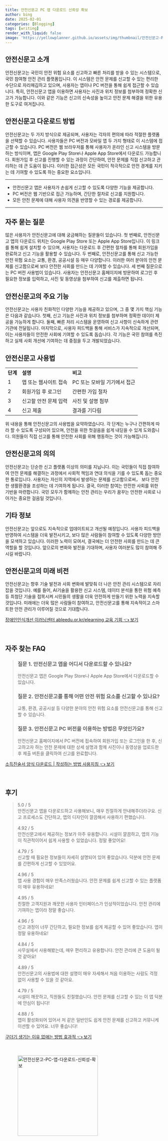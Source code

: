 ```yaml
---
title: 안전신문고 PC 앱 다운로드 신뢰성 확보
author: bing
date: 2025-02-01
categories: [Blogging]
tags: [writing]
render_with_liquid: false
image: 'https://yellowplanner.github.io/assets/img/thumbnail/안전신문고-PC-앱-다운로드-신뢰성-확보.webp'
---
```



<h2 id='안전신문고_소개'>안전신문고 소개</h2>

<p>안전신문고는 국민이 안전 위험 요소를 신고하고 빠른 처리를 받을 수 있는 시스템으로, 국민 참여형 안전 관리 플랫폼입니다. 이 시스템은 안전 문제를 신고할 수 있는 편리한 수단으로 자리매김하고 있으며, 사용자는 앱이나 PC 버전을 통해 쉽게 접근할 수 있습니다. 특히, 안전신문고 앱을 이용하면 사용자는 사진과 위치 정보를 첨부하여 정확한 신고가 가능합니다. 이와 같은 기능은 신고의 신속성을 높이고 안전 문제 해결을 위한 유용한 도구로 여겨집니다.</p>

<h2 id='안전신문고_다운로드'>안전신문고 다운로드 방법</h2>

<p>안전신문고는 두 가지 방식으로 제공되며, 사용자는 각자의 편의에 따라 적절한 플랫폼을 선택할 수 있습니다. 사용자들은 PC 버전과 모바일 앱 두 가지 형태로 이 시스템에 접근할 수 있습니다. PC 버전은 웹 브라우저를 통해 사용자가 온라인 신고 시스템을 방문하는 방식이며, 앱은 Google Play Store나 Apple App Store에서 다운로드 가능합니다. 회원가입 후 신고를 진행할 수 있는 과정이 간단하여, 안전 문제를 직접 신고하고 관리하는 데 큰 도움이 됩니다. 이러한 접근성은 모든 국민이 적극적으로 안전 경계를 지키는 데 기여할 수 있도록 하는 중요한 요소입니다.</p>

<hr />

<ul>
    <li>안전신문고 앱은 사용자가 손쉽게 신고할 수 있도록 다양한 기능을 제공합니다.</li>
    <li>PC 버전은 웹 기반으로 접근 가능하며, 간단한 절차로 신고를 지원합니다.</li>
    <li>모든 안전 문제에 대해 사용자 의견을 반영할 수 있는 경로를 제공합니다.</li>
</ul>

<hr />

<h2 id='자주_묻는_질문'>자주 묻는 질문</h2>

<p>많은 사용자가 안전신문고에 대해 궁금해하는 질문들이 있습니다. 첫 번째로, 안전신문고 앱의 다운로드 위치는 Google Play Store 또는 Apple App Store입니다. 이 링크를 통해 쉽게 설치할 수 있으며, 사용자는 다운로드 후 간편한 절차를 통해 회원가입을 완료하고 신고 기능을 활용할 수 있습니다. 두 번째로, 안전신문고를 통해 신고 가능한 안전 위험 요소는 교통, 환경, 공공시설 등 매우 다양합니다. 이러한 여러 분야의 안전 문제를 신고함으로써 보다 안전한 사회를 만드는 데 기여할 수 있습니다. 세 번째 질문으로는 PC 버전 사용법이 있습니다. 사용자는 안전신문고 홈페이지에 방문하여 로그인 후 필요한 정보를 입력하고, 사진 및 동영상을 첨부하여 신고를 제출하면 됩니다.</p>

<h2 id='안전신문고_기능'>안전신문고의 주요 기능</h2>

<p>안전신문고는 사용자 친화적인 다양한 기능을 제공하고 있으며, 그 중 몇 가지 핵심 기능은 다음과 같습니다. 첫째, 신고 기능은 사진과 위치 정보를 첨부하며 정확한 데이터 제공을 가능하게 합니다. 둘째, 빠른 처리 시스템을 운영하여 신고 사항이 신속하게 관련 기관에 전달됩니다. 마지막으로, 사용자 피드백을 통해 서비스가 지속적으로 개선되며, 이는 사용자들이 안전한 사회에 기여할 수 있도록 돕습니다. 각 기능은 국민 참여를 촉진하고 실제 사회 개선에 기여하는 데 중점을 두고 개발되었습니다.</p>

<h2 id='안전신문고_사용법'>안전신문고 사용법</h2>

<table>
    <tr>
        <td><b>단계</b></td>
        <td><b>설명</b></td>
        <td><b>비고</b></td>
    </tr>
    <tr>
        <td>1</td>
        <td>앱 또는 웹사이트 접속</td>
        <td>PC 또는 모바일 기기에서 접근</td>
    </tr>
    <tr>
        <td>2</td>
        <td>회원가입 후 로그인</td>
        <td>간편한 가입 절차</td>
    </tr>
    <tr>
        <td>3</td>
        <td>신고할 안전 문제 입력</td>
        <td>사진 및 설명 첨부</td>
    </tr>
    <tr>
        <td>4</td>
        <td>신고 제출</td>
        <td>결과를 기다림</td>
    </tr>
</table>

<p>위 내용을 통해 안전신문고의 사용법을 요약하였습니다. 각 단계는 누구나 간편하게 따라 할 수 있도록 구성되어 있으며, 안전을 위한 첫걸음을 쉽게 내딛을 수 있게 도와줍니다. 의원들이 직접 신고를 통해 안전한 사회를 위해 행동하는 것이 가능해집니다.</p>

<h2 id='안전신문고_의의'>안전신문고의 의의</h2>

<p>안전신문고는 단순한 신고 플랫폼 이상의 의미를 지닙니다. 이는 국민들이 직접 참여하여 안전 문제를 해결하는 과정에서 사회적 책임과 연대 의식을 기를 수 있도록 돕는 중요한 통로입니다. 사용자는 자신의 지역에서 발생하는 문제를 신고함으로써， 보다 안전한 생활환경을 조성하는 데 기여하게 됩니다. 결국, 이러한 참여는 안전한 사회를 위한 기반을 마련합니다. 국민 모두가 함께하는 안전 관리는 우리가 꿈꾸는 안전한 사회로 나아가는 중요한 걸음일 것입니다.</p>

<h2 id='안전신문고_기타_정보'>기타 정보</h2>

<p>안전신문고는 앞으로도 지속적으로 업데이트되고 개선될 예정입니다. 사용자 피드백을 반영하여 시스템을 더욱 발전시키고, 보다 많은 사람들이 참여할 수 있도록 다양한 방안을 모색하고 있습니다. 이러한 노력이 모여서, 결국에는 더 안전한 사회를 만드는 데 큰 역할을 할 것입니다. 앞으로의 변화와 발전을 기대하며, 사용자 여러분도 많이 참여해 주시길 바랍니다.</p>

<h2 id='안전신문고_미래비전'>안전신문고의 미래 비전</h2>

<p>안전신문고는 향후 기술 발전과 사회 변화에 발맞춰 더 나은 안전 관리 시스템으로 자리 잡을 것입니다. 예를 들어, AI기술을 활용한 신고 시스템, 데이터 분석을 통한 위험 예측 등 최첨단 기술을 접목시켜 시민들의 생활을 더욱 안전하게 만들기 위한 노력을 지속할 것입니다. 미래에는 더욱 많은 사람들이 참여하고, 안전신문고를 통해 지속적이고 스마트한 안전 관리가 이루어질 것으로 기대합니다.</p>


<p><a class="click-button" title="장애인인식개선 이러닝센터 ableedu.or.kr/elearning 교육 기회" href="https://yellowplanner.github.io/posts/%EC%9E%A5%EC%95%A0%EC%9D%B8%EC%9D%B8%EC%8B%9D%EA%B0%9C%EC%84%A0-%EC%9D%B4%EB%9F%AC%EB%8B%9D%EC%84%BC%ED%84%B0-ableedu.or.krelearning-%EA%B5%90%EC%9C%A1-%EA%B8%B0%ED%9A%8C/" rel="dofollow">장애인인식개선 이러닝센터 ableedu.or.kr/elearning 교육 기회 👈 보기</a></p><br>
<h2 id='자주_찾는_FAQ'>자주 찾는 FAQ</h2>
<div itemscope="" itemtype="https://schema.org/FAQPage"> 
<blockquote> 
<div itemscope="" itemprop="mainEntity" itemtype="https://schema.org/Question"> 
<h3 itemprop="name">질문 1. 안전신문고 앱을 어디서 다운로드할 수 있나요?</h3> 
<div itemscope="" itemprop="acceptedAnswer" itemtype="https://schema.org/Answer"> 
<span itemprop="text"> 
<p>안전신문고 앱은 Google Play Store나 Apple App Store에서 다운로드할 수 있습니다.</p> 
</span> 
</div> 
</div> 

<div itemscope="" itemprop="mainEntity" itemtype="https://schema.org/Question"> 
<h3 itemprop="name">질문 2. 안전신문고를 통해 어떤 안전 위험 요소를 신고할 수 있나요?</h3> 
<div itemscope="" itemprop="acceptedAnswer" itemtype="https://schema.org/Answer"> 
<span itemprop="text"> 
<p>교통, 환경, 공공시설 등 다양한 분야의 안전 위험 요소를 안전신문고를 통해 신고할 수 있습니다.</p> 
</span> 
</div> 
</div> 

<div itemscope="" itemprop="mainEntity" itemtype="https://schema.org/Question"> 
<h3 itemprop="name">질문 3. 안전신문고 PC 버전을 이용하는 방법은 무엇인가요?</h3> 
<div itemscope="" itemprop="acceptedAnswer" itemtype="https://schema.org/Answer"> 
<span itemprop="text"> 
<p>안전신문고 홈페이지에서 PC 버전에 접속하여 회원가입 또는 로그인을 한 후, 신고하고자 하는 안전 문제에 대한 상세 설명과 함께 사진이나 동영상을 업로드한 후 제출 버튼을 클릭하여 신고를 완료합니다.</p> 
</span> 
</div> 
</div> 
</blockquote> 
</div>
<p><a class="click-button" title="소득진술서 양식 다운로드 | 작성하는 방법 사용지침" href="https://yellowplanner.github.io/posts/%EC%86%8C%EB%93%9D%EC%A7%84%EC%88%A0%EC%84%9C-%EC%96%91%EC%8B%9D-%EB%8B%A4%EC%9A%B4%EB%A1%9C%EB%93%9C-%EC%9E%91%EC%84%B1%ED%95%98%EB%8A%94-%EB%B0%A9%EB%B2%95-%EC%82%AC%EC%9A%A9%EC%A7%80%EC%B9%A8/" rel="dofollow">소득진술서 양식 다운로드 | 작성하는 방법 사용지침 👈 보기</a></p><br>
<h2 id='후기'>후기</h2>
<div itemscope itemtype="https://schema.org/Product">
  <blockquote>
  <div itemprop="review" itemscope itemtype="https://schema.org/Review">
      <div itemprop="reviewRating" itemscope itemtype="https://schema.org/Rating"> <span itemprop="ratingValue">5.0</span> / <span itemprop="bestRating">5</span> </div>
      <span itemprop="reviewBody">안전신문고 앱을 다운로드하고 사용해보니, 매우 친절하게 안내해주더라구요. 신고 프로세스도 간단하고, 앱의 디자인이 깔끔해서 사용하기 편했습니다.</span>
  </div>
  <br>
  <div itemprop="review" itemscope itemtype="https://schema.org/Review">
      <div itemprop="reviewRating" itemscope itemtype="https://schema.org/Rating"> <span itemprop="ratingValue">4.92</span> / <span itemprop="bestRating">5</span> </div>
      <span itemprop="reviewBody">안전신문고에서 제공하는 정보가 아주 유용합니다. 시설이 깔끔하고, 앱의 기능이 직관적이어서 쉽게 사용할 수 있었습니다. 정말 좋았어요!</span>
  </div>
  <br>
  <div itemprop="review" itemscope itemtype="https://schema.org/Review">
      <div itemprop="reviewRating" itemscope itemtype="https://schema.org/Rating"> <span itemprop="ratingValue">4.79</span> / <span itemprop="bestRating">5</span> </div>
      <span itemprop="reviewBody">신고할 때 필요한 정보들이 자세히 설명되어 있어 좋았습니다. 덕분에 안전 문제를 간편하게 신고할 수 있었어요.</span>
  </div>
  <br>
  <div itemprop="review" itemscope itemtype="https://schema.org/Review">
      <div itemprop="reviewRating" itemscope itemtype="https://schema.org/Rating"> <span itemprop="ratingValue">4.96</span> / <span itemprop="bestRating">5</span> </div>
      <span itemprop="reviewBody">앱 사용 경험이 매우 만족스러웠습니다. 안전 문제를 쉽게 신고할 수 있는 플랫폼이 매우 유용하네요!</span>
  </div>
  <br>
  <div itemprop="review" itemscope itemtype="https://schema.org/Review">
      <div itemprop="reviewRating" itemscope itemtype="https://schema.org/Rating"> <span itemprop="ratingValue">4.95</span> / <span itemprop="bestRating">5</span> </div>
      <span itemprop="reviewBody">친절한 고객지원과 깨끗한 사용자 인터페이스가 인상적이었습니다. 안전 관리에 기여하는 앱이라 정말 좋습니다.</span>
  </div>
  <br>
  <div itemprop="review" itemscope itemtype="https://schema.org/Review">
      <div itemprop="reviewRating" itemscope itemtype="https://schema.org/Rating"> <span itemprop="ratingValue">4.96</span> / <span itemprop="bestRating">5</span> </div>
      <span itemprop="reviewBody">신고 과정이 너무 간단하고, 필요한 정보를 쉽게 제공할 수 있어 좋았습니다. 앱이 정말 유용하네요!</span>
  </div>
  <br>
  <div itemprop="review" itemscope itemtype="https://schema.org/Review">
      <div itemprop="reviewRating" itemscope itemtype="https://schema.org/Rating"> <span itemprop="ratingValue">4.84</span> / <span itemprop="bestRating">5</span> </div>
      <span itemprop="reviewBody">사무실에서 사용해봤는데, 매우 편리하고 유용합니다. 안전 관리에 큰 도움이 될 것 같아요!</span>
  </div>
  <br>
  <div itemprop="review" itemscope itemtype="https://schema.org/Review">
      <div itemprop="reviewRating" itemscope itemtype="https://schema.org/Rating"> <span itemprop="ratingValue">4.89</span> / <span itemprop="bestRating">5</span> </div>
      <span itemprop="reviewBody">안전신문고의 사용법에 대한 설명이 매우 자세해서 처음 이용하는 사람도 걱정 없이 사용할 수 있을 것 같아요.</span>
  </div>
  <br>
  <div itemprop="review" itemscope itemtype="https://schema.org/Review">
      <div itemprop="reviewRating" itemscope itemtype="https://schema.org/Rating"> <span itemprop="ratingValue">4.79</span> / <span itemprop="bestRating">5</span> </div>
      <span itemprop="reviewBody">시설이 깨끗하고, 직원들도 친절했습니다. 안전 문제를 신고할 수 있는 이 앱 덕분에 안심이 됩니다!</span>
  </div>
  <br>
  <div itemprop="review" itemscope itemtype="https://schema.org/Review">
      <div itemprop="reviewRating" itemscope itemtype="https://schema.org/Rating"> <span itemprop="ratingValue">4.88</span> / <span itemprop="bestRating">5</span> </div>
      <span itemprop="reviewBody">앱이 활성화되어 있어서 저 같은 일반인도 쉽게 안전 문제를 신고하고 커뮤니케이션할 수 있어요. 너무 좋습니다!</span>
  </div>
  </blockquote>
</div>
<p><a class="click-button" title="구더기 생기는 이유 없애는 방법 효과적" href="https://yellowplanner.github.io/posts/%EA%B5%AC%EB%8D%94%EA%B8%B0-%EC%83%9D%EA%B8%B0%EB%8A%94-%EC%9D%B4%EC%9C%A0-%EC%97%86%EC%95%A0%EB%8A%94-%EB%B0%A9%EB%B2%95-%ED%9A%A8%EA%B3%BC%EC%A0%81/" rel="dofollow">구더기 생기는 이유 없애는 방법 효과적 👈 보기</a></p><br>
<figure class="image"><img src="https://yellowplanner.github.io/assets/img/thumbnail/안전신문고-PC-앱-다운로드-신뢰성-확보.webp" alt="안전신문고-PC-앱-다운로드-신뢰성-확보" width="256" height="256"></figure>